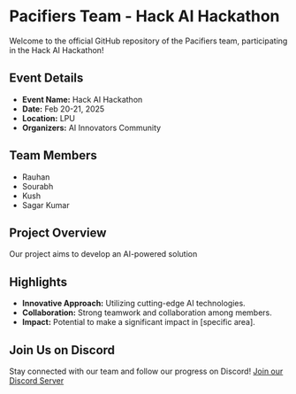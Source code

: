 # Pacifiers Team - Hack AI Hackathon

Welcome to the official GitHub repository of the Pacifiers team, participating in the Hack AI Hackathon!

## Event Details
- **Event Name:** Hack AI Hackathon
- **Date:** Feb 20-21, 2025
- **Location:** LPU
- **Organizers:** AI Innovators Community

## Team Members
- Rauhan
- Sourabh
- Kush
- Sagar Kumar

## Project Overview
Our project aims to develop an AI-powered solution 

## Highlights
- **Innovative Approach:** Utilizing cutting-edge AI technologies.
- **Collaboration:** Strong teamwork and collaboration among members.
- **Impact:** Potential to make a significant impact in [specific area].

## Join Us on Discord
Stay connected with our team and follow our progress on Discord! [Join our Discord Server](https://discord.gg/SbN5PedNeN)

